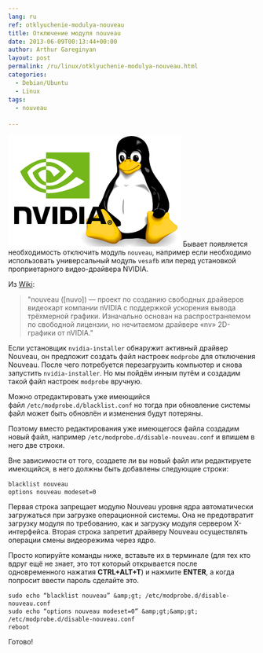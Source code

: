 ```yaml
---
lang: ru
ref: otklyuchenie-modulya-nouveau
title: Отключение модуля nouveau
date: 2013-06-09T00:13:44+00:00
author: Arthur Gareginyan
layout: post
permalink: /ru/linux/otklyuchenie-modulya-nouveau.html
categories:
  - Debian/Ubuntu
  - Linux
tags:
  - nouveau

---
```


![thumb](/images/nvidia-linux.png)
Бывает появляется необходимость отключить модуль `nouveau`, например если необходимо использовать универсальный модуль `vesafb` или перед установкой проприетарного видео-драйвера NVIDIA.


Из <a href="http://ru.wikipedia.org/wiki/Nouveau" target="_blank">Wiki</a>:

<blockquote>"nouveau ([nuvo]) — проект по созданию свободных драйверов видеокарт компании nVIDIA с поддержкой ускорения вывода трёхмерной графики. Изначально основан на распространяемом по свободной лицензии, но нечитаемом драйвере «nv» 2D-графики от nVIDIA."</blockquote>

Если установщик `nvidia-installer` обнаружит активный драйвер Nouveau, он предложит создать файл настроек `modprobe` для отключения Nouveau. После чего потребуется перезагрузить компьютер и снова запустить `nvidia-installer`. Но мы пойдём инным путём и создадим такой файл настроек `modprobe` вручную.

Можно отредактировать уже имеющийся файл `/etc/modprobe.d/blacklist.conf` но тогда при обновление системы файл может быть обновлён и изменения будут потеряны.

Поэтому вместо редактирования уже имеющегося файла создадим новый файл, например `/etc/modprobe.d/disable-nouveau.conf` и впишем в него две строки.

Вне зависимости от того, создаете ли вы новый файл или редактируете имеющийся, в него должны быть добавлены следующие строки:

```
blacklist nouveau
options nouveau modeset=0
``` 

Первая строка запрещает модулю Nouveau уровня ядра автоматически загружаться при загрузке операционной системы. Она не предотвратит загрузку модуля по требованию, как и загрузку модуля сервером Х-интерфейса. Вторая строка запретит драйверу Nouveau осуществлять операции смены видеорежима через ядро.

Просто копируйте команды ниже, вставьте их в терминале (для тех кто вдруг ещё не знает, это тот который открывается после одновременного нажатия **CTRL+ALT+T**) и нажмите **ENTER**, а когда попросит ввести пароль сделайте это.
 
```
sudo echo “blacklist nouveau” &amp;gt; /etc/modprobe.d/disable-nouveau.conf
sudo echo “options nouveau modeset=0” &amp;gt;&amp;gt; /etc/modprobe.d/disable-nouveau.conf
reboot
``` 

Готово!
